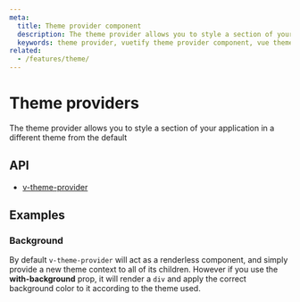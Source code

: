```yaml
---
meta:
  title: Theme provider component
  description: The theme provider allows you to style a section of your application in a different theme from the default
  keywords: theme provider, vuetify theme provider component, vue theme provider component
related:
  - /features/theme/
---
```


# Theme providers

The theme provider allows you to style a section of your application in a different theme from the default

## API

- [v-theme-provider](/api/v-theme-provider)

## Examples

### Background

By default `v-theme-provider` will act as a renderless component, and simply provide a new theme context to all of its children. However if you use the **with-background** prop, it will render a `div` and apply the correct background color to it according to the theme used.

<example file="v-theme-provider/prop-with-background">

